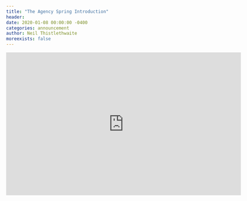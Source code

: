 ```yaml
---
title: "The Agency Spring Introduction"
header: 
date: 2020-01-08 00:00:00 -0400
categories: announcement
author: Neil Thistlethwaite
moreexists: false
---
```

<!-- embedded slides should have width="640" height="389" -->
<div class="has-text-centered" style="width:100%;"><iframe src="https://docs.google.com/presentation/d/e/2PACX-1vSOEMjmdSeKuA0LbQD9PKK6gcBlKCDrcOLkpPNFVQ_RqwebrPbpvPJW6Omsc0UyMEVNYjCT3hGE9MvJ/embed?start=false&loop=false&delayms=3000" frameborder="0" width="640" height="389" allowfullscreen="true" mozallowfullscreen="true" webkitallowfullscreen="true"></iframe></div>
